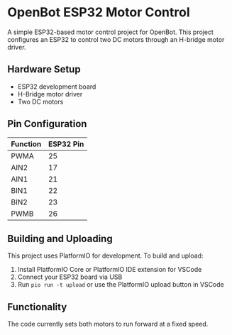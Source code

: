 # OpenBot ESP32 Motor Control

A simple ESP32-based motor control project for OpenBot. This project configures an ESP32 to control two DC motors through an H-bridge motor driver.

## Hardware Setup

- ESP32 development board
- H-Bridge motor driver
- Two DC motors

## Pin Configuration

| Function | ESP32 Pin |
|----------|-----------|
| PWMA     | 25        |
| AIN2     | 17        |
| AIN1     | 21        |
| BIN1     | 22        |
| BIN2     | 23        |
| PWMB     | 26        |

## Building and Uploading

This project uses PlatformIO for development. To build and upload:

1. Install PlatformIO Core or PlatformIO IDE extension for VSCode
2. Connect your ESP32 board via USB
3. Run `pio run -t upload` or use the PlatformIO upload button in VSCode

## Functionality

The code currently sets both motors to run forward at a fixed speed. 